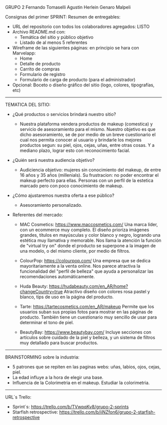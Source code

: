 GRUPO 2
Fernando Tomaselli
Agustin Herlein
Genaro Malpeli

Consignas del primer SPRINT:
Resumen de entregables:
- URL del repositorio con todos los colaboradores agregados: LISTO
- Archivo README.md con:
    * Temática del sitio y público objetivo
    * Listado de al menos 5 referentes
- Wireframe de las siguientes páginas: en principio se hara con Marvelapp:
    * Home
    * Detalle de producto
    * Carrito de compras
    * Formulario de registro
    * Formulario de carga de producto (para el administrador)
- Opcional: Boceto o diseño gráfico del sitio (logo, colores, tipografías, etc)
---

TEMATICA DEL SITIO:

-   ¿Qué productos o servicios brindará nuestro sitio?
    * Nuestra plataforma vendera productos de makeup (comestica) y servicio de asesoramiento para el mismo. Nuestro objetivo es que dicho asesoramiento, se de por medio de un breve cuestionario el cual nos permita conocer al usuario y brindarle los mejores productos segun: su piel, ojos, cejas, uñas, entre otras cosas.
    Y a mediano plazo, lograr esto con reconocimiento facial.

-   ¿Quién será nuestra audiencia objetivo?
    * Audiciencia objetivo: mujeres sin conocimiento del makeup, de entre 16 años y 35 años (millenials). Su frustracion: no poder encontrar el makeup perfecto para ellas. Personas con un perfil de la estetica marcado pero con poco conocimiento de makeup.

-   ¿Cómo ajustaremos nuestra oferta a ese público?
    * Asesoramiento personalizado.


-   Referentes del mercado:
    * MAC Cosmetics: https://www.maccosmetics.com/
    Una marca líder, con un ecommerce muy completo. El diseño prioriza imágenes grandes, títulos en mayúsculas y color blanco y negro, logrando una estética muy llamativa y memorable. Nos llama la atención la función de "virtual try on" donde el producto se superpone a la imagen de una modelo, o del mismo cliente, por medio de filtros.

    * ColourPop: https://colourpop.com/
    Una empresa que se dedica mayoritariamente a la venta online. Nos parece atractiva la funcionalidad del "perfil de belleza" que ayuda a personalizar las recomendaciones automáticamente.

    * Huda Beauty: https://hudabeauty.com/en_AR/home?changeCountry=true
    Atractivo diseño con colores rosa pastel y blanco, tips de uso en la página del producto.

    * Tarte: https://tartecosmetics.com/en_AR/makeup
    Permite que los usuarios suban sus propias fotos para mostrar en las páginas de producto. También tiene un cuestionario muy sencillo de usar para determinar el tono de piel.

    * BeautyBay: https://www.beautybay.com/
    Incluye secciones con artículos sobre cuidado de la piel y belleza, y un sistema de filtros muy detallado para buscar productos.
---

BRAINSTORMING sobre la industria:
- 5 patrones que se repiten en las paginas webs: uñas, labios, ojos, cejas, piel.
- La edad influye a la hora de elegir una base.
- Influencia de la Colorimetria en el makeup. Estudiar la colorimetria.
---

URL´s Trello:
-   Sprint´s: https://trello.com/b/TVwpqKv8/grupo-2-sprints
-   Starfish retrospective: https://trello.com/b/iiNZfon6/grupo-2-starfish-retrospective